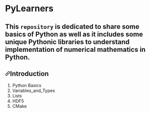 # PyLearners
## This <code>repository</code> is dedicated to share some basics of Python as well as it includes some unique Pythonic libraries to understand implementation of numerical mathematics in Python.

<h2><a id="user-content-prerequisite" class="anchor" aria-hidden="true" href="https://github.com/akshay23sept/PyLearners#Introduction"><svg class="octicon octicon-link" viewBox="0 0 16 16" version="1.1" width="16" height="16" aria-hidden="true"><path fill-rule="evenodd" d="M7.775 3.275a.75.75 0 001.06 1.06l1.25-1.25a2 2 0 112.83 2.83l-2.5 2.5a2 2 0 01-2.83 0 .75.75 0 00-1.06 1.06 3.5 3.5 0 004.95 0l2.5-2.5a3.5 3.5 0 00-4.95-4.95l-1.25 1.25zm-4.69 9.64a2 2 0 010-2.83l2.5-2.5a2 2 0 012.83 0 .75.75 0 001.06-1.06 3.5 3.5 0 00-4.95 0l-2.5 2.5a3.5 3.5 0 004.95 4.95l1.25-1.25a.75.75 0 00-1.06-1.06l-1.25 1.25a2 2 0 01-2.83 0z"></path></svg></a><a id="user-content-requirements" href="https://github.com/akshay23sept/PyLearners#Introduction"></a>Introduction</h2>
<ol>
<li>Python Basics</li>
<li>Variables_and_Types</li>
<li>Lists</li>
<li>HDF5</li>
<li>CMake</li>
</ol>
